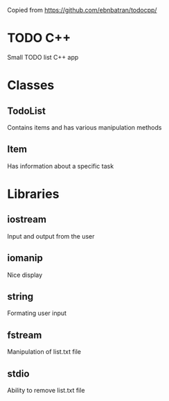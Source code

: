 Copied from https://github.com/ebnbatran/todocpp/

# TODO C++

Small TODO list C++ app

# Classes

## TodoList

Contains items and has various manipulation methods

## Item

Has information about a specific task

# Libraries

## iostream

Input and output from the user

## iomanip

Nice display

## string

Formating user input

## fstream

Manipulation of list.txt file

## stdio

Ability to remove list.txt file
